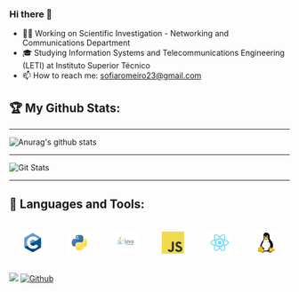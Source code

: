 ### Hi there 👋

- 👨‍💻 Working on Scientific Investigation - Networking and Communications Department
- 🎓 Studying Information Systems and Telecommunications Engineering (LETI) at Instituto Superior Técnico
- 📫 How to reach me: sofiaromeiro23@gmail.com

## :trophy: My Github Stats:
__________________________________________________

![Anurag's github stats](https://github-readme-stats.vercel.app/api?username=SofiaRomeiro&show_icons=true&theme=tokyonight&count_private=true)

___________________________________________________

![Git Stats](https://github-readme-stats.vercel.app/api/top-langs/?username=SofiaRomeiro&theme=tokyonight&count_private=true&langs_count=10&layout=compact)

___________________________________________________

## 🧰 Languages and Tools:
<p align="center">
  <img src="https://raw.githubusercontent.com/github/explore/80688e429a7d4ef2fca1e82350fe8e3517d3494d/topics/c/c.png" alt="Nodejs" height="40" style="vertical-align:top; margin:20px">
  <img src="https://raw.githubusercontent.com/github/explore/80688e429a7d4ef2fca1e82350fe8e3517d3494d/topics/python/python.png" alt="Typescript" height="40" style="vertical-align:top; margin:20px">
  <img src="https://raw.githubusercontent.com/github/explore/80688e429a7d4ef2fca1e82350fe8e3517d3494d/topics/java/java.png" alt="Java" height="40" style="vertical-align:top; margin:20px">
  <img src="https://raw.githubusercontent.com/github/explore/80688e429a7d4ef2fca1e82350fe8e3517d3494d/topics/javascript/javascript.png" alt="Kotlin" height="40" style="vertical-align:top; margin:20px">
  <img src="https://raw.githubusercontent.com/github/explore/80688e429a7d4ef2fca1e82350fe8e3517d3494d/topics/react/react.png" alt="C#" height="40" style="vertical-align:top; margin:20px">
  <img src="https://raw.githubusercontent.com/github/explore/80688e429a7d4ef2fca1e82350fe8e3517d3494d/topics/linux/linux.png" alt=".NET" height="40" style="vertical-align:top; margin:20px">

![](https://visitor-badge.laobi.icu/badge?page_id=SofiaRomeiro.SofiaRomeiro)
[![Github](https://img.shields.io/github/followers/SofiaRomeiro?label=Follow&style=social)](https://github.com/SofiaRomeiro)
